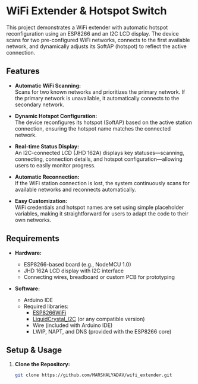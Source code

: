# WiFi Extender & Hotspot Switch

This project demonstrates a WiFi extender with automatic hotspot reconfiguration using an ESP8266 and an I2C LCD display. The device scans for two pre-configured WiFi networks, connects to the first available network, and dynamically adjusts its SoftAP (hotspot) to reflect the active connection.

## Features

- **Automatic WiFi Scanning:**  
  Scans for two known networks and prioritizes the primary network. If the primary network is unavailable, it automatically connects to the secondary network.

- **Dynamic Hotspot Configuration:**  
  The device reconfigures its hotspot (SoftAP) based on the active station connection, ensuring the hotspot name matches the connected network.

- **Real-time Status Display:**  
  An I2C-connected LCD (JHD 162A) displays key statuses—scanning, connecting, connection details, and hotspot configuration—allowing users to easily monitor progress.

- **Automatic Reconnection:**  
  If the WiFi station connection is lost, the system continuously scans for available networks and reconnects automatically.

- **Easy Customization:**  
  WiFi credentials and hotspot names are set using simple placeholder variables, making it straightforward for users to adapt the code to their own networks.

## Requirements

- **Hardware:**  
  - ESP8266-based board (e.g., NodeMCU 1.0)  
  - JHD 162A LCD display with I2C interface  
  - Connecting wires, breadboard or custom PCB for prototyping

- **Software:**  
  - Arduino IDE  
  - Required libraries:
    - [ESP8266WiFi](https://github.com/esp8266/Arduino)
    - [LiquidCrystal_I2C](https://github.com/johnrickman/LiquidCrystal_I2C) (or any compatible version)
    - Wire (included with Arduino IDE)
    - LWIP, NAPT, and DNS (provided with the ESP8266 core)

## Setup & Usage

1. **Clone the Repository:**  
   ```bash
   git clone https://github.com/MARSHALYADAV/wifi_extender.git

